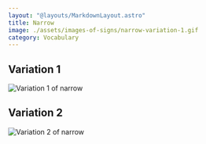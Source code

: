 ```yaml
---
layout: "@layouts/MarkdownLayout.astro"
title: Narrow
image: ./assets/images-of-signs/narrow-variation-1.gif
category: Vocabulary
---
```


## Variation 1

![Variation 1 of narrow](@signs/narrow-variation-1.gif)

## Variation 2

![Variation 2 of narrow](@signs/narrow-variation-2.gif)

